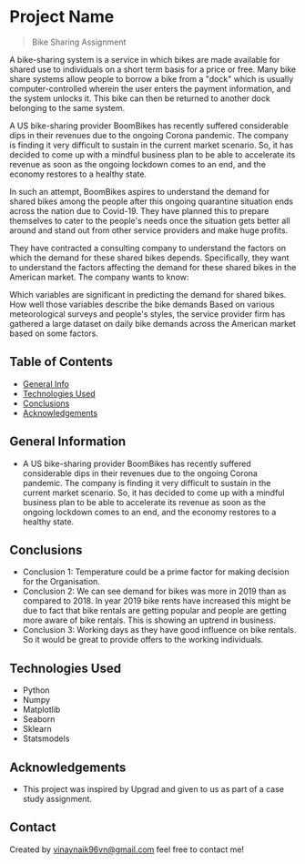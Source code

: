 # Project Name
> Bike Sharing Assignment

A bike-sharing system is a service in which bikes are made available for shared use to individuals on a short term basis for a price or free. Many bike share systems allow people to borrow a bike from a "dock" which is usually computer-controlled wherein the user enters the payment information, and the system unlocks it. This bike can then be returned to another dock belonging to the same system.


A US bike-sharing provider BoomBikes has recently suffered considerable dips in their revenues due to the ongoing Corona pandemic. The company is finding it very difficult to sustain in the current market scenario. So, it has decided to come up with a mindful business plan to be able to accelerate its revenue as soon as the ongoing lockdown comes to an end, and the economy restores to a healthy state. 


In such an attempt, BoomBikes aspires to understand the demand for shared bikes among the people after this ongoing quarantine situation ends across the nation due to Covid-19. They have planned this to prepare themselves to cater to the people's needs once the situation gets better all around and stand out from other service providers and make huge profits.


They have contracted a consulting company to understand the factors on which the demand for these shared bikes depends. Specifically, they want to understand the factors affecting the demand for these shared bikes in the American market. The company wants to know:

Which variables are significant in predicting the demand for shared bikes.
How well those variables describe the bike demands
Based on various meteorological surveys and people's styles, the service provider firm has gathered a large dataset on daily bike demands across the American market based on some factors. 


## Table of Contents
* [General Info](#general-information)
* [Technologies Used](#technologies-used)
* [Conclusions](#conclusions)
* [Acknowledgements](#acknowledgements)



## General Information
- A US bike-sharing provider BoomBikes has recently suffered considerable dips in their revenues due to the ongoing Corona pandemic. The company is finding it very difficult to sustain in the current market scenario. So, it has decided to come up with a mindful business plan to be able to accelerate its revenue as soon as the ongoing lockdown comes to an end, and the economy restores to a healthy state. 



## Conclusions
- Conclusion 1: Temperature could be a prime factor for making decision for the Organisation.
- Conclusion 2: We can see demand for bikes was more in 2019 than as compared to 2018. In year 2019 bike rents have increased this might be due to fact that bike rentals are getting popular and people are getting more aware of bike rentals. This is showing an uptrend in business.
- Conclusion 3: Working days as they have good influence on bike rentals. So it would be great to provide offers to the working individuals.



## Technologies Used
- Python
- Numpy
- Matplotlib
- Seaborn
- Sklearn
- Statsmodels


## Acknowledgements

- This project was inspired by Upgrad and given to us as part of a case study assignment.

## Contact
Created by vinaynaik96vn@gmail.com feel free to contact me!
